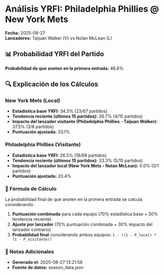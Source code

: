 # Análisis YRFI: Philadelphia Phillies @ New York Mets

**Fecha:** 2025-08-27  
**Lanzadores:** Taijuan Walker (V) vs Nolan McLean (L)

## 📊 Probabilidad YRFI del Partido

**Probabilidad de que anoten en la primera entrada:** 46.8%

## 🔍 Explicación de los Cálculos

### New York Mets (Local)
- **Estadística base YRFI:** 34.3% (23/67 partidos)
- **Tendencia reciente (últimos 15 partidos):** 26.7% (4/15 partidos)
- **Impacto del lanzador visitante (Philadelphia Phillies - Taijuan Walker):** 37.5% (3/8 partidos)
- **Puntuación ajustada:** 33.1%

### Philadelphia Phillies (Visitante)
- **Estadística base YRFI:** 26.5% (18/68 partidos)
- **Tendencia reciente (últimos 15 partidos):** 33.3% (5/15 partidos)
- **Impacto del lanzador local (New York Mets - Nolan McLean):** 0.0% (0/1 partidos)
- **Puntuación ajustada:** 20.4%

### 📝 Fórmula de Cálculo

La probabilidad final de que anoten en la primera entrada se calcula considerando:
1. **Puntuación combinada** para cada equipo (70% estadística base + 30% tendencia reciente)
2. **Ajuste por lanzador** (70% puntuación combinada + 30% impacto del lanzador contrario)
3. **Probabilidad final** considerando ambos equipos: `1 - ((1 - P_local) * (1 - P_visitante))`

### 📌 Notas Adicionales

- **Generado el:** 2025-08-27 13:21:56
- **Fuente de datos:** season_data.json
